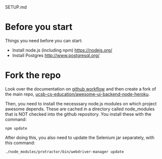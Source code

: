 SETUP.md

# Before you start

Things you need before you can start:

* Install node.js (including npm) https://nodejs.org/
* Install Postgres  http://www.postgresql.org/

# Fork the repo

Look over the documentation on [github workflow](/DOCS/GithubWorkflow.md) and then create a fork of the main repo, [ucsb-cs-education/awesome-ui-backend-node-heroku](https://github.com/ucsb-cs-education/awesome-ui-backend-node-heroku).

Then, you need to install the necesssary node.js modules on which project awesome depends.  These are cached in a directory called node_modules that is NOT checked into the github repository.   You install these with the command:

```
npm update
```

After doing this, you also need to update the Selenium jar separately, with this command:

```
./node_modules/protractor/bin/webdriver-manager update 
```

